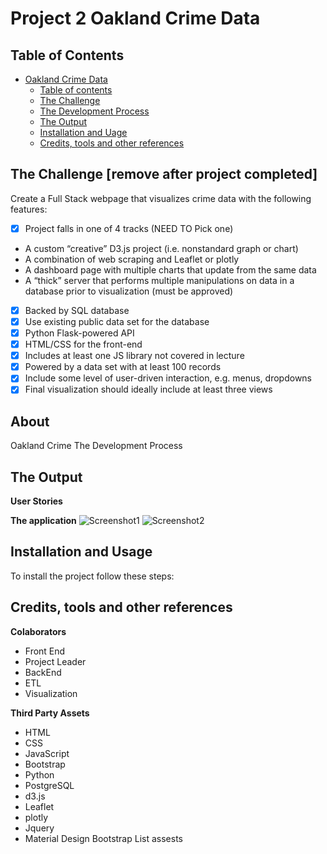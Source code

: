 # Project 2 Oakland Crime Data

## Table of Contents

- [Oakland Crime Data](#oakland-crime-data)
  - [Table of contents](#table-of-contents)
  - [The Challenge](#the-challenge)
  - [The Development Process](#the-developement-process)
  - [The Output](#the-ouput)
  - [Installation and Uage](#installation-and-usage)
  - [Credits, tools and other references](#credits-tools-and-other-references)

## The Challenge [remove after project completed]

Create a Full Stack webpage that visualizes crime data with the following features:
- [x] Project falls in one of 4 tracks (NEED TO Pick one)
- A custom “creative” D3.js project (i.e. nonstandard graph or chart)
- A combination of web scraping and Leaflet or plotly
- A dashboard page with multiple charts that update from the same data
- A “thick” server that performs multiple manipulations on data in a database prior to visualization (must be approved)
- [x] Backed by SQL database
- [x] Use existing public data set for the database
- [x] Python Flask-powered API
- [x] HTML/CSS for the front-end
- [x] Includes at least one JS library not covered in lecture
- [x] Powered by a data set with at least 100 records
- [x] Include some level of user-driven interaction, e.g. menus, dropdowns
- [x] Final visualization should ideally include at least three views

## About
Oakland Crime
The Development Process

## The Output


**User Stories**

**The application**
![Screenshot1]()
![Screenshot2]()

## Installation and Usage


To install the project follow these steps:

## Credits, tools and other references

**Colaborators**
- Front End
- Project Leader
- BackEnd
- ETL
- Visualization

**Third Party Assets**
- HTML
- CSS
- JavaScript
- Bootstrap
- Python
- PostgreSQL
- d3.js
- Leaflet
- plotly
- Jquery
- Material Design Bootstrap
List assests
